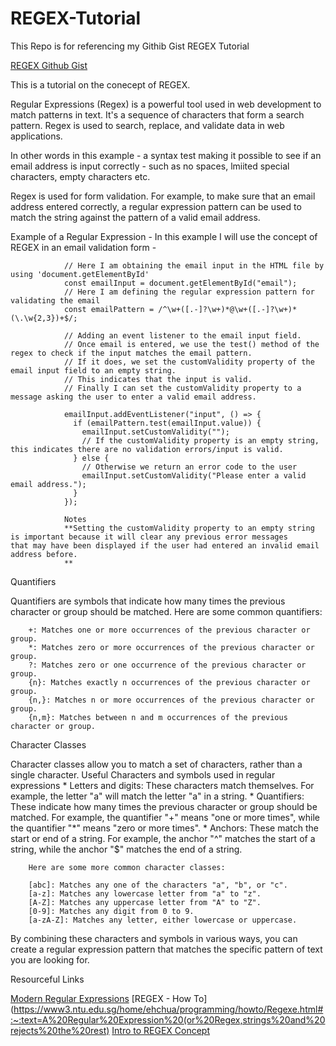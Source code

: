 # REGEX-Tutorial
This Repo is for referencing my Githib Gist REGEX Tutorial

[REGEX Github Gist](https://gist.github.com/Olloyd321/46a1e94f7745acf063410a367b542100)

This is a tutorial on the conecept of REGEX.

Regular Expressions (Regex) is a powerful tool used in web development to match patterns in text. It's a sequence of characters that form a search pattern. Regex is used to search, replace, and validate data in web applications.

In other words in this example - a syntax test making it possible to see if an email address is input correctly - such as no spaces, lmiited special characters, empty characters etc.

Regex is used for form validation. For example, to make sure that an email address entered correctly, a regular expression pattern can be used to match the string against the pattern of a valid email address.

Example of a Regular Expression - In this example I will use the concept of REGEX in an email validation form -

                // Here I am obtaining the email input in the HTML file by using 'document.getElementById'
                const emailInput = document.getElementById("email");
                // Here I am defining the regular expression pattern for validating the email 
                const emailPattern = /^\w+([.-]?\w+)*@\w+([.-]?\w+)*(\.\w{2,3})+$/;
                
                // Adding an event listener to the email input field. 
                // Once email is entered, we use the test() method of the regex to check if the input matches the email pattern. 
                // If it does, we set the customValidity property of the email input field to an empty string.
                // This indicates that the input is valid. 
                // Finally I can set the customValidity property to a message asking the user to enter a valid email address.
                
                emailInput.addEventListener("input", () => {
                  if (emailPattern.test(emailInput.value)) {
                    emailInput.setCustomValidity("");
                    // If the customValidity property is an empty string, this indicates there are no validation errors/input is valid.
                  } else {
                    // Otherwise we return an error code to the user
                    emailInput.setCustomValidity("Please enter a valid email address.");
                  }
                });
                
                Notes
                **Setting the customValidity property to an empty string is important because it will clear any previous error messages                   that may have been displayed if the user had entered an invalid email address before. 
                **

Quantifiers

Quantifiers are symbols that indicate how many times the previous character or group should be matched. Here are some common quantifiers:

        +: Matches one or more occurrences of the previous character or group.
        *: Matches zero or more occurrences of the previous character or group.
        ?: Matches zero or one occurrence of the previous character or group.
        {n}: Matches exactly n occurrences of the previous character or group.
        {n,}: Matches n or more occurrences of the previous character or group.
        {n,m}: Matches between n and m occurrences of the previous character or group.

Character Classes

Character classes allow you to match a set of characters, rather than a single character.
Useful Characters and symbols used in regular expressions
        * Letters and digits: These characters match themselves. For example, the letter "a" will match the letter "a" in a string.
        * Quantifiers: These indicate how many times the previous character or group should be matched. For example, the quantifier "+"            means "one or more times", while the quantifier "*" means "zero or more times".
        * Anchors: These match the start or end of a string. For example, the anchor "^" matches the start of a string, while the anchor            "$" matches the end of a string.
        
        Here are some more common character classes:

        [abc]: Matches any one of the characters "a", "b", or "c".
        [a-z]: Matches any lowercase letter from "a" to "z".
        [A-Z]: Matches any uppercase letter from "A" to "Z".
        [0-9]: Matches any digit from 0 to 9.
        [a-zA-Z]: Matches any letter, either lowercase or uppercase.
        
By combining these characters and symbols in various ways, you can create a regular expression pattern that matches the specific pattern of text you are looking for.


Resourceful Links

[Modern Regular Expressions](https://blog.bitsrc.io/modern-regular-expression-for-web-developers-4-techniques-you-didnt-know-21bbc3157441)
[REGEX - How To](https://www3.ntu.edu.sg/home/ehchua/programming/howto/Regexe.html#:~:text=A%20Regular%20Expression%20(or%20Regex,strings%20and%20rejects%20the%20rest)
[Intro to REGEX Concept](https://www.youtube.com/watch?v=7DG3kCDx53c)
